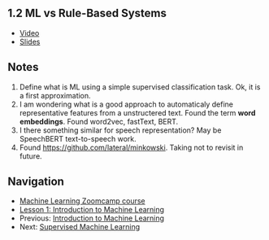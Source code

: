 ## 1.2 ML vs Rule-Based Systems

* [Video](https://www.youtube.com/watch?v=CeukwyUdaz8&t=8s)
* [Slides](https://www.slideshare.net/AlexeyGrigorev/ml-zoomcamp-12-ml-vs-rulebased-systems)


## Notes
1. Define what is ML  using a simple supervised classification task. Ok, it is a first approximation.
2. I am wondering what is a good approach to automaticaly define representative features from a unstructered text. Found the term **word embeddings**. Found word2vec, fastText, BERT.
3. I there something similar for speech representation? May be SpeechBERT text-to-speech work. 
4. Found https://github.com/lateral/minkowski. Taking not to revisit in future.

## Navigation

* [Machine Learning Zoomcamp course](../)
* [Lesson 1: Introduction to Machine Learning](./)
* Previous: [Introduction to Machine Learning](01-what-is-ml.md)
* Next: [Supervised Machine Learning](03-supervised-ml.md)

